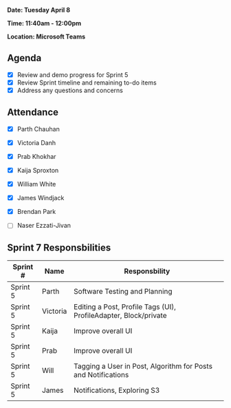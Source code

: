 **Date: Tuesday April 8**

**Time: 11:40am - 12:00pm**

**Location: Microsoft Teams**

## Agenda 
- [x] Review and demo progress for Sprint 5
- [x] Review Sprint timeline and remaining to-do items
- [x] Address any questions and concerns

## Attendance
- [x] Parth Chauhan
- [x] Victoria Danh
- [x] Prab Khokhar
- [x] Kaija Sproxton
- [x] William White
- [x] James Windjack
- [x] Brendan Park
- [ ] Naser Ezzati-Jivan


## Sprint 7 Responsbilities
| Sprint # | Name               | Responsbility                                                   |
|----------| ------------------ | ----------------------------------------------------------------|
| Sprint 5 | Parth              | Software Testing and Planning                                   |
| Sprint 5 | Victoria           | Editing a Post, Profile Tags (UI), ProfileAdapter, Block/private|
| Sprint 5 | Kaija              | Improve overall UI                                              |
| Sprint 5 | Prab               | Improve overall UI                                              |
| Sprint 5 | Will               | Tagging a User in Post, Algorithm for Posts and Notifications   |
| Sprint 5 | James              | Notifications, Exploring S3                                     |

